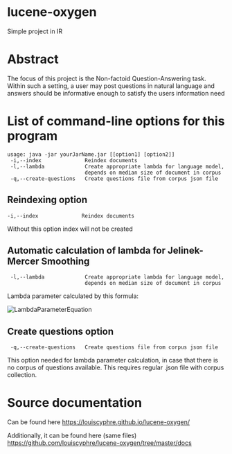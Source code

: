 # lucene-oxygen
Simple project in IR

# Abstract
The focus of this project is the Non-factoid Question-Answering
task. Within such a setting, a user may post questions in
natural language and answers should be informative enough
to satisfy the users information need

# List of command-line options for this program
~~~
usage: java -jar yourJarName.jar [[option1] [option2]] 
 -i,--index              Reindex documents
 -l,--lambda             Create appropriate lambda for language model,
                         depends on median size of document in corpus
 -q,--create-questions   Create questions file from corpus json file
~~~

 ## Reindexing option
 ~~~
 -i,--index              Reindex documents
 ~~~
 Without this option index will not be created
 

 ## Automatic calculation of lambda for Jelinek-Mercer Smoothing
~~~
 -l,--lambda             Create appropriate lambda for language model,
                         depends on median size of document in corpus
~~~
Lambda parameter calculated by this formula:

![LambdaParameterEquation](https://user-images.githubusercontent.com/5923810/42063945-d978fd4a-7b3c-11e8-897e-9a92f1fa18bb.gif)

## Create questions option
~~~
 -q,--create-questions   Create questions file from corpus json file
~~~
This option needed for lambda parameter calculation, in case that there is no corpus of questions available. This requires regular .json file with corpus collection.

# Source documentation

Can be found here https://louiscyphre.github.io/lucene-oxygen/

Additionally, it can be found here (same files) https://github.com/louiscyphre/lucene-oxygen/tree/master/docs


